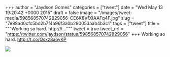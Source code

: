 
+++
author = "Jaydson Gomes"
categories = ["tweet"]
date = "Wed May 13 19:20:42 +0000 2015"
draft = false
image = "/images/tweet-media/598568570742829056-CE6K8VfXIAAFq4F.jpg"
slug = "7e88ad0cfc5bd2b7f4a96f3a0b280053aab4b3c1"
tags = ["tweet"]
title = """Working so hard. http://t..."""
tweet = true
tweet_url = "https://twitter.com/jaydson/status/598568570742829056"
+++
Working so hard. http://t.co/Qsxz8aoyKP

![](/images/tweet-media/598568570742829056-CE6K8VfXIAAFq4F.jpg)